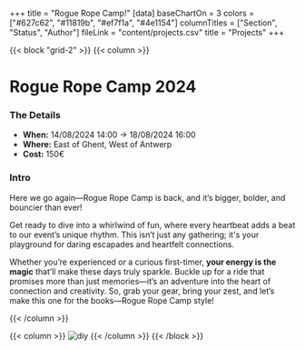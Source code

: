 +++
title = "Rogue Rope Camp!" 
[data]
baseChartOn = 3
colors = ["#627c62", "#11819b", "#ef7f1a", "#4e1154"]
columnTitles = ["Section", "Status", "Author"]
fileLink = "content/projects.csv"
title = "Projects"
+++

{{< block "grid-2" >}}
{{< column >}}

# Rogue Rope Camp 2024

### The Details
* **When:** 14/08/2024 14:00 -&gt; 18/08/2024 16:00
* **Where:** East of Ghent, West of Antwerp
* **Cost:** 150€ 

### Intro


Here we go again—Rogue Rope Camp is back, and it’s bigger, bolder, and bouncier than ever! 

Get ready to dive into a whirlwind of fun, where every heartbeat adds a beat to our event’s unique rhythm. This isn’t just any gathering; it's your playground for daring escapades and heartfelt connections.

Whether you’re experienced or a curious first-timer, **your energy is the magic** that’ll make these days truly sparkle. Buckle up for a ride that promises more than just memories—it’s an adventure into the heart of connection and creativity. So, grab your gear, bring your zest, and let’s make this one for the books—Rogue Rope Camp style!



{{< /column >}}

{{< column >}}
![diy](/images/shirt2024.jpg)
{{< /column >}}
{{< /block >}}